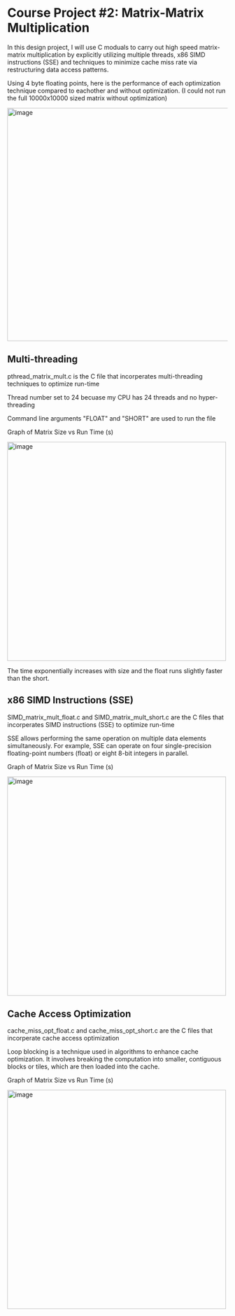 # Course Project #2: Matrix-Matrix Multiplication

In this design project, I will use C moduals to carry out high speed matrix-matrix multiplication by explicitly utilizing multiple threads, x86 SIMD instructions (SSE) and techniques to minimize cache miss rate via restructuring data access patterns.


Using 4 byte floating points, here is the performance of each optimization technique compared to eachother and without optimization. (I could not run the full 10000x10000 sized matrix without optimization)



<img width="532" alt="image" src="https://github.com/rienajahnke1/ECSE4320_Adv_CompSys/assets/57211117/9cb4d8ac-34d7-426d-8ac8-b06dc721c266">



## Multi-threading

pthread_matrix_mult.c is the C file that incorperates multi-threading techniques to optimize run-time

Thread number set to 24 becuase my CPU has 24 threads and no hyper-threading

Command line arguments "FLOAT" and "SHORT" are used to run the file

Graph of Matrix Size vs Run Time (s) 


<img width="500" alt="image" src="https://github.com/rienajahnke1/ECSE4320_Adv_CompSys/assets/57211117/eef444d1-c590-4f08-be46-d815400ccbc8">


The time exponentially increases with size and the float runs slightly faster than the short.

## x86 SIMD Instructions (SSE)

SIMD_matrix_mult_float.c and SIMD_matrix_mult_short.c are the C files that incorperates SIMD instructions (SSE) to optimize run-time


SSE allows performing the same operation on multiple data elements simultaneously. For example, SSE can operate on four single-precision floating-point numbers (float) or eight 8-bit integers in parallel.

Graph of Matrix Size vs Run Time (s) 

<img width="500" alt="image" src="https://github.com/rienajahnke1/ECSE4320_Adv_CompSys/assets/57211117/f85be98f-8b26-4ff1-810d-eb51c36260a0">



## Cache Access Optimization

cache_miss_opt_float.c and cache_miss_opt_short.c are the C files that incorperate cache access optimization


Loop blocking is a technique used in algorithms to enhance cache optimization. It involves breaking the computation into smaller, contiguous blocks or tiles, which are then loaded into the cache. 

Graph of Matrix Size vs Run Time (s) 


<img width="500" alt="image" src="https://github.com/rienajahnke1/ECSE4320_Adv_CompSys/assets/57211117/60f5f63a-ae3a-4076-9755-42c5111e4f02">
